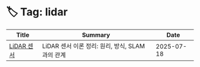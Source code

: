 # 🏷️ Tag: lidar

| Title | Summary | Date |
|-------|---------|------|
| [LiDAR 센서](https://github.com/MinHyeok-lee1/TIL/blob/main/2025/07/18-LiDAR.md) | LiDAR 센서 이론 정리: 원리, 방식, SLAM과의 관계 | 2025-07-18 |
